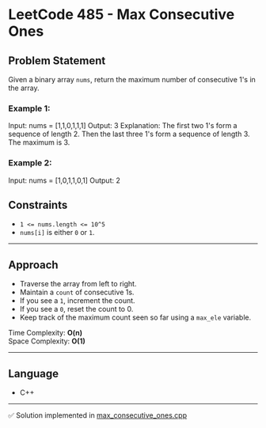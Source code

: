 # LeetCode 485 - Max Consecutive Ones

## Problem Statement

Given a binary array `nums`, return the maximum number of consecutive 1's in the array.

### Example 1:

Input: nums = [1,1,0,1,1,1]
Output: 3
Explanation: The first two 1's form a sequence of length 2.
Then the last three 1's form a sequence of length 3.
The maximum is 3.

### Example 2:

Input: nums = [1,0,1,1,0,1]
Output: 2




## Constraints

- `1 <= nums.length <= 10^5`
- `nums[i]` is either `0` or `1`.

---

## Approach

- Traverse the array from left to right.
- Maintain a `count` of consecutive 1s.
- If you see a `1`, increment the count.
- If you see a `0`, reset the count to 0.
- Keep track of the maximum count seen so far using a `max_ele` variable.

Time Complexity: **O(n)**  
Space Complexity: **O(1)**

---

## Language

- C++

---

✅ Solution implemented in [max_consecutive_ones.cpp](./max_consecutive_ones.cpp)
